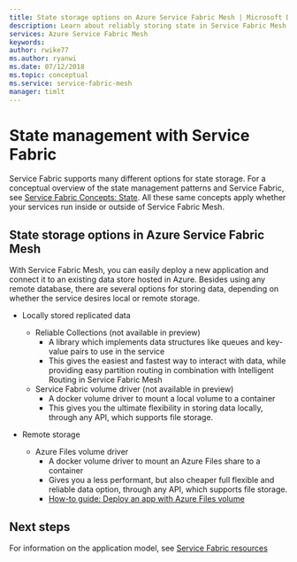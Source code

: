 ```yaml
---
title: State storage options on Azure Service Fabric Mesh | Microsoft Docs
description: Learn about reliably storing state in Service Fabric Mesh applications running on Azure Service Fabric Mesh.
services: Azure Service Fabric Mesh
keywords:  
author: rwike77
ms.author: ryanwi
ms.date: 07/12/2018
ms.topic: conceptual
ms.service: service-fabric-mesh
manager: timlt 
---
```

# State management with Service Fabric
Service Fabric supports many different options for state storage. For a conceptual overview of the state management patterns and Service Fabric, see [Service Fabric Concepts: State](/azure/service-fabric/service-fabric-concepts-state). All these same concepts apply whether your services run inside or outside of Service Fabric Mesh. 

## State storage options in Azure Service Fabric Mesh
With Service Fabric Mesh, you can easily deploy a new application and connect it to an existing data store hosted in Azure. Besides using any remote database, there are several options for storing data, depending on whether the service desires local or remote storage. 

* Locally stored replicated data
  * Reliable Collections (not available in preview)
    * A library which implements data structures like queues and key-value pairs to use in the service
    * This gives the easiest and fastest way to interact with data, while providing easy partition routing in combination with Intelligent Routing in Service Fabric Mesh
  * Service Fabric volume driver (not available in preview)
    * A docker volume driver to mount a local volume to a container
    * This gives you the ultimate flexibility in storing data locally, through any API, which supports file storage.

* Remote storage
  * Azure Files volume driver
    * A docker volume driver to mount an Azure Files share to a container
    * Gives you a less performant, but also cheaper full flexible and reliable data option, through any API, which supports file storage.
    * [How-to guide: Deploy an app with Azure Files volume](service-fabric-mesh-howto-deploy-app-azurefiles-volume.md)
    
## Next steps

For information on the application model, see [Service Fabric resources](service-fabric-mesh-service-fabric-resources.md)
